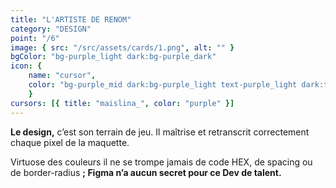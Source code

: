 ```yaml
---
title: "L'ARTISTE DE RENOM"
category: "DESIGN"
point: "/6"
image: { src: "/src/assets/cards/1.png", alt: "" }
bgColor: "bg-purple_light dark:bg-purple_dark"
icon: {
    name: "cursor",
    color: "bg-purple_mid dark:bg-purple_light text-purple_light dark:text-purple_dark",
    }
cursors: [{ title: "maislina_", color: "purple" }]
---
```

**Le design,** c’est son terrain de jeu. Il maîtrise et retranscrit correctement chaque pixel de la maquette.

Virtuose des couleurs il ne se trompe jamais de code HEX, de spacing ou de border-radius **; Figma n’a aucun secret pour ce Dev de talent.**